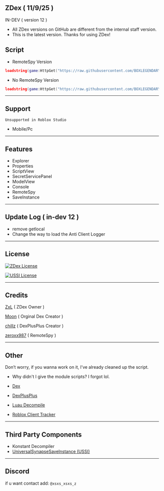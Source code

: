 ## ZDex ( 11/9/25 )
IN-DEV ( version 12 )
- All ZDex versions on GitHub are different from the internal staff version.
- This is the latest version. Thanks for using ZDex!

## Script
- RemoteSpy Version
```lua
loadstring(game:HttpGet("https://raw.githubusercontent.com/BOXLEGENDARY/ZDex/main/ZDex1.lua"))()
```
- No RemoteSpy Version
```lua
loadstring(game:HttpGet("https://raw.githubusercontent.com/BOXLEGENDARY/ZDex/main/ZDex2.lua"))()
```

---

## Support
`Unsupported in Roblox Studio`
- Mobile/Pc

---

## Features
- Explorer
- Properties
- ScriptView
- SecretServicePanel
- ModelView
- Console
- RemoteSpy
- SaveInstance

---

## Update Log ( in-dev 12 )
- remove getlocal
- Change the way to load the Anti Client Logger

---

## License
[![ZDex License](https://img.shields.io/badge/ZDex-License-green)](https://github.com/BOXLEGENDARY/ZDex/blob/main/LICENSE)

[![USSI License](https://img.shields.io/badge/USSI-License-green)](https://github.com/luau/UniversalSynSaveInstance/blob/main/LICENSE)

---

## Credits
[ZxL](https://youtu.be/dQw4w9WgXcQ?si=IkAXjfO3Uf2UOJ9V) ( ZDex Owner )

[Moon](https://github.com/LorekeeperZinnia) ( Orginal Dex Creator )

[chillz](https://github.com/AZYsGithub) ( DexPlusPlus Creator )

[zeroxx987](https://scriptblox.com/script/Universal-Script-BootSpy-12998) ( RemoteSpy )

---

## Other
Don’t worry, if you wanna work on it, I’ve already cleaned up the script.
- Why didn't I give the module scripts? I forgot lol.

* [Dex](https://github.com/LorekeeperZinnia/Dex)

* [DexPlusPlus](https://github.com/AZYsGithub/DexPlusPlus)

* [Luau Decompile](https://github.com/BOXLEGENDARY/LuauDecompile)

* [Roblox Client Tracker](https://github.com/MaximumADHD/Roblox-Client-Tracker)

---

## Third Party Components
- Konstant Decompiler
- [UniversalSynapseSaveInstance (USSI)](https://github.com/luau/UniversalSynSaveInstance)

---

## Discord
if u want contact add: `@xsxs_xsxs_z`
